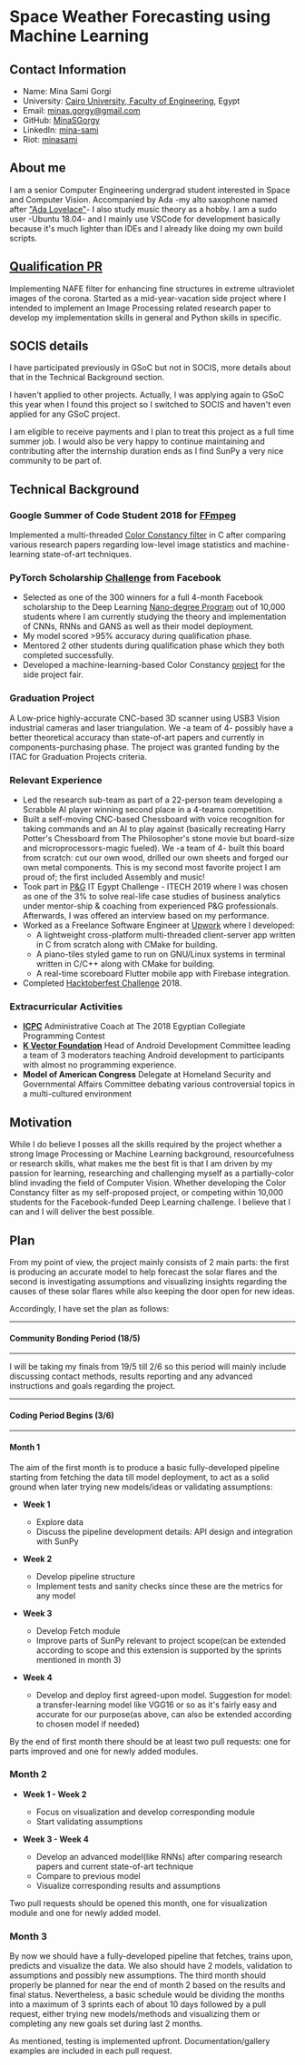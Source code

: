 # Space Weather Forecasting using Machine Learning

## Contact Information

* Name: Mina Sami Gorgi
* University: [Cairo University, Faculty of Engineering](http://eng.cu.edu.eg/en/), Egypt
* Email: minas.gorgy@gmail.com
* GitHub: [MinaSGorgy](https://github.com/MinaSGorgy)
* LinkedIn: [mina-sami](https://www.linkedin.com/in/mina-sami)
* Riot: [minasami](https://matrix.to/#/@minasami:matrix.org)

## About me

I am a senior Computer Engineering undergrad student interested in Space and Computer Vision. Accompanied by Ada -my alto saxophone named after ["Ada Lovelace"](https://en.wikipedia.org/wiki/Ada_Lovelace)- I also study music theory as a hobby. I am a sudo user -Ubuntu 18.04- and I mainly use VSCode for development basically because it's much lighter than IDEs and I already like doing my own build scripts.

## [Qualification PR](https://github.com/sunpy/sunkit-image/pull/24)

Implementing NAFE filter for enhancing fine structures in extreme ultraviolet images of the corona. Started as a mid-year-vacation side project where I intended to implement an Image Processing related research paper to develop my implementation skills in general and Python skills in specific.

## SOCIS details

I have participated previously in GSoC but not in SOCIS, more details about that in the Technical Background section.

I haven't applied to other projects. Actually, I was applying again to GSoC this year when I found this project so I switched to SOCIS and haven't even applied for any GSoC project.

I am eligible to receive payments and I plan to treat this project as a full time summer job. I would also be very happy to continue maintaining and contributing after the internship duration ends as I find SunPy a very nice community to be part of.

## Technical Background

### Google Summer of Code Student 2018 for [FFmpeg](https://www.ffmpeg.org/)

Implemented a multi-threaded [Color Constancy filter](https://summerofcode.withgoogle.com/archive/2018/projects/4807736529256448/) in C after comparing various research papers regarding low-level image statistics and machine-learning state-of-art techniques.

### PyTorch Scholarship [Challenge](https://sites.google.com/udacity.com/pytorch-scholarship-facebook/) from Facebook

* Selected as one of the 300 winners for a full 4-month Facebook scholarship to the Deep Learning [Nano-degree Program](https://www.udacity.com/course/deep-learning-nanodegree--nd101) out of 10,000 students where I am currently studying the theory and implementation of CNNs, RNNs and GANS as well as their model deployment.
* My model scored >95% accuracy during qualification phase.
* Mentored 2 other students during qualification phase which they both completed successfully.
* Developed a machine-learning-based Color Constancy [project](https://github.com/MinaSGorgy/Color-Constancy.git) for the side project fair.

### Graduation Project

A Low-price highly-accurate CNC-based 3D scanner using USB3 Vision industrial cameras and laser triangulation. We -a team of 4- possibly have a better theoretical accuracy than state-of-art papers and currently in components-purchasing phase. The project was granted funding by the ITAC for Graduation Projects criteria.

### Relevant Experience
* Led the research sub-team as part of a 22-person team developing a Scrabble AI player winning second place in a 4-teams competition.
* Built a self-moving CNC-based Chessboard with voice recognition for taking commands and an AI to play against (basically recreating Harry Potter's Chessboard from The Philosopher's stone movie but board-size and microprocessors-magic fueled). We -a team of 4- built this board from scratch: cut our own wood, drilled our own sheets and forged our own metal components. This is my second most favorite project I am proud of; the first included Assembly and music!
* Took part in [P&G](https://us.pg.com/) IT Egypt Challenge - ITECH 2019 where I was chosen as one of the 3% to solve real-life case studies of business analytics under mentor-ship & coaching from experienced P&G professionals. Afterwards, I was offered an interview based on my performance.
* Worked as a Freelance Software Engineer at [Upwork](https://upwork.com/) where I developed:
  * A lightweight cross-platform multi-threaded client-server app written in C from scratch along with CMake for building.
  * A piano-tiles styled game to run on GNU/Linux systems in terminal written in C/C++ along with CMake for building.
  * A real-time scoreboard Flutter mobile app with Firebase integration.
* Completed [Hacktoberfest Challenge](https://hacktoberfest.digitalocean.com/) 2018.

### Extracurricular Activities

* [**ICPC**](https://icpc.baylor.edu) Administrative Coach at The 2018 Egyptian Collegiate Programming Contest
* [**K Vector Foundation**](http://kvectorfoundation.com/) Head of Android Development Committee leading a team of 3 moderators teaching Android development to participants with almost no programming experience.
* **Model of American Congress** Delegate at Homeland Security and Governmental Affairs Committee debating various controversial topics in a multi-cultured environment

## Motivation

While I do believe I posses all the skills required by the project whether a strong Image Processing or Machine Learning background, resourcefulness or research skills, what makes me the best fit is that I am driven by my passion for learning, researching and challenging myself as a partially-color blind invading the field of Computer Vision. Whether developing the Color Constancy filter as my self-proposed project, or competing within 10,000 students for the Facebook-funded Deep Learning challenge. I believe that I can and I will deliver the best possible.

## Plan

From my point of view, the project mainly consists of 2 main parts: the first is producing an accurate model to help forecast the solar flares and the second is investigating assumptions and visualizing insights regarding the causes of these solar flares while also keeping the door open for new ideas.

Accordingly, I have set the plan as follows:

___
#### Community Bonding Period (18/5)
___

I will be taking my finals from 19/5 till 2/6 so this period will mainly include discussing contact methods, results reporting and any advanced instructions and goals regarding the project.

___
#### Coding Period Begins (3/6)
___

#### Month 1

The aim of the first month is to produce a basic fully-developed pipeline starting from fetching the data till model deployment, to act as a solid ground when later trying new models/ideas or validating assumptions:
* **Week 1**
  * Explore data
  * Discuss the pipeline development details: API design and integration with SunPy

* **Week 2**
  * Develop pipeline structure
  * Implement tests and sanity checks since these are the metrics for any model

* **Week 3**
  * Develop Fetch module
  * Improve parts of SunPy relevant to project scope(can be extended according to scope and this extension is supported by the sprints mentioned in month 3)

* **Week 4**
  * Develop and deploy first agreed-upon model. Suggestion for model: a transfer-learning model like VGG16 or so as it's fairly easy and accurate for our purpose(as above, can also be extended according to chosen model if needed)

By the end of first month there should be at least two pull requests: one for parts improved and one for newly added modules.
  
### Month 2

* **Week 1 - Week 2**
  * Focus on visualization and develop corresponding module
  * Start validating assumptions

* **Week 3 - Week 4**
  * Develop an advanced model(like RNNs) after comparing research papers and current state-of-art technique
  * Compare to previous model
  * Visualize corresponding results and assumptions

Two pull requests should be opened this month, one for visualization module and one for newly added model.

### Month 3

By now we should have a fully-developed pipeline that fetches, trains upon, predicts and visualize the data. We also should have 2 models, validation to assumptions and possibly new assumptions. The third month should properly be planned for near the end of month 2 based on the results and final status. Nevertheless, a basic schedule would be dividing the months into a maximum of 3 sprints each of about 10 days followed by a pull request, either trying new models/methods and visualizing them or completing any new goals set during last 2 months.

As mentioned, testing is implemented upfront. Documentation/gallery examples are included in each pull request.